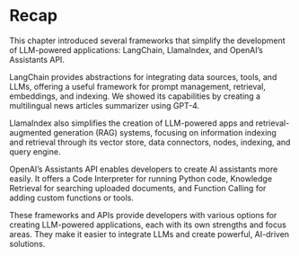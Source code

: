 # Recap

This chapter introduced several frameworks that simplify the development of LLM-powered applications: LangChain, LlamaIndex, and OpenAI’s Assistants API.

LangChain provides abstractions for integrating data sources, tools, and LLMs, offering a useful framework for prompt management, retrieval, embeddings, and indexing. We showed its capabilities by creating a multilingual news articles summarizer using GPT-4.

LlamaIndex also simplifies the creation of LLM-powered apps and retrieval-augmented generation (RAG) systems, focusing on information indexing and retrieval through its vector store, data connectors, nodes, indexing, and query engine.

OpenAI’s Assistants API enables developers to create AI assistants more easily. It offers a Code Interpreter for running Python code, Knowledge Retrieval for searching uploaded documents, and Function Calling for adding custom functions or tools.

These frameworks and APIs provide developers with various options for creating LLM-powered applications, each with its own strengths and focus areas. They make it easier to integrate LLMs and create powerful, AI-driven solutions.
